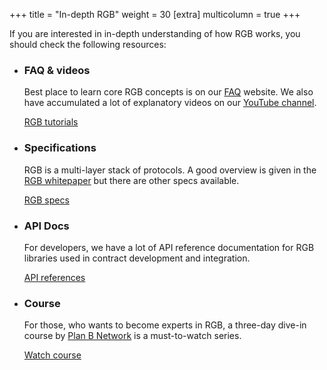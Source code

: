 +++
title = "In-depth RGB"
weight = 30
[extra]
multicolumn = true
+++

If you are interested in in-depth understanding of how RGB works, you should
check the following resources:

* ### FAQ & videos

  Best place to learn core RGB concepts is on our [FAQ] website. We also have
  accumulated a lot of explanatory videos on our [YouTube channel].

  <a href="/docs#tutorials" class="button button-secondary">RGB tutorials</a>

* ### Specifications

  RGB is a multi-layer stack of protocols. A good overview is given in the
  [RGB whitepaper] but there are other specs available.

  <a href="/docs#specs" class="button button-secondary">RGB specs</a>

* ### API Docs

  For developers, we have a lot of API reference documentation for RGB libraries
  used in contract development and integration.

  <a href="/docs#api" class="button button-secondary">API references</a>

* ### Course

  For those, who wants to become experts in RGB, a three-day dive-in course by
  [Plan B Network][planb] is a must-to-watch series.
  
  <a href="https://planb.network" class="button button-secondary">Watch course</a>

  
[FAQ]: https://rgbfaq.com
[YouTube channel]: https://youtube.com/LNP-BP
[RGB whitepaper]: https://blackpaper.rgb.tech
[planb]: https://planb.network

